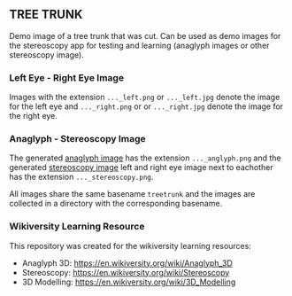 ## TREE TRUNK
Demo image of a tree trunk that was cut. Can be used as demo images for the stereoscopy app for testing and learning (anaglyph images or other stereoscopy image).

### Left Eye - Right Eye Image
Images with the extension `..._left.png` or `..._left.jpg` denote the image for the left eye and `..._right.png` or  or `..._right.jpg` denote the image for the right eye. 

### Anaglyph - Stereoscopy Image
The generated [anaglyph image](https://en.wikiversity.org/wiki/Anaglyph_3D) has the extension `..._anglyph.png` and 
the generated [stereoscopy image](https://en.wikiversity.org/wiki/Stereoscopy) left and right eye image next 
to eachother has the extension `..._stereoscopy.png`. 

All images share the same basename `treetrunk` and the images are collected 
in a directory with the corresponding basename.

### Wikiversity Learning Resource
This repository was created for the wikiversity learning resources:
* Anaglyph 3D: https://en.wikiversity.org/wiki/Anaglyph_3D
* Stereoscopy: https://en.wikiversity.org/wiki/Stereoscopy
* 3D Modelling: https://en.wikiversity.org/wiki/3D_Modelling
